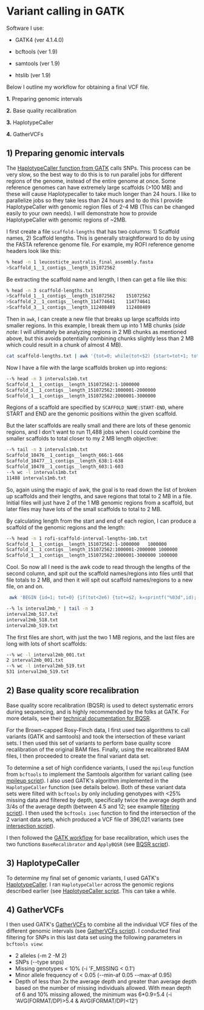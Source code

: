 # Variant calling in GATK

Software I use:

- GATK4 (ver 4.1.4.0)

- bcftools (ver 1.9)

- samtools (ver 1.9)

- htslib (ver 1.9)

Below I outline my workflow for obtaining a final VCF file.

**1.** Preparing genomic intervals

**2.** Base quality recalibration

**3.** HaplotypeCaller

**4.** GatherVCFs


## 1) Preparing genomic intervals

The [HaplotypeCaller function from GATK](https://gatk.broadinstitute.org/hc/en-us/articles/360037225632-HaplotypeCaller) calls SNPs. This process can be very slow, so the best way to do this is to run parallel jobs for different regions of the genome, instead of the entire genome at once. Some reference genomes can have extremely large scaffolds (>100 MB) and these will cause Haplotypecaller to take much longer than 24 hours. I like to parallelize jobs so they take less than 24 hours and to do this I provide HaplotypeCaller with genomic region files of 2-4 MB (This can be changed easily to your own needs). I will demonstrate how to provide HaplotypeCaller with genomic regions of ~2MB.

I first create a file `scaffold-lengths` that has two columns: 1) Scaffold names, 2) Scaffold lengths. This is generally straightforward to do by using the FASTA reference genome file. For example, my ROFI reference genome headers look like this:

```sh
% head -n 1 leucosticte_australis_final_assembly.fasta
>Scaffold_1__1_contigs__length_151072562
```

Be extracting the scaffold name and length, I then can get a file like this:

```sh
% head -n 3 scaffold-lengths.txt
>Scaffold_1__1_contigs__length_151072562	151072562
>Scaffold_2__1_contigs__length_114774641	114774641
>Scaffold_3__1_contigs__length_112408489	112408489
```

Then in `awk`, I can create a new file that breaks up large scaffolds into smaller regions. In this example, I break them up into 1 MB chunks (*side note:* I will ultimately be analyzing regions in 2 MB chunks as mentioned above, but this avoids potentially combining chunks slightly less than 2 MB which could result in a chunk of almost 4 MB).

```sh
cat scaffold-lengths.txt | awk '{tot=0; while(tot<$2) {start=tot+1; tot+=1e6; if(tot>$2) tot=$2; printf("%d\t%s:%d-%d\n",++n, $1,start,tot);}}' > ./intervals/intervals1mb.txt
```

Now I have a file with the large scaffolds broken up into regions:

```sh
--% head -n 3 intervals1mb.txt
Scaffold_1__1_contigs__length_151072562:1-1000000
Scaffold_1__1_contigs__length_151072562:1000001-2000000
Scaffold_1__1_contigs__length_151072562:2000001-3000000
```

Regions of a scaffold are specified by `SCAFFOLD_NAME:START-END`, where START and END are the genomic positions within the given scaffold.

But the later scaffolds are really small and there are lots of these genomic regions, and I don't want to run 11,488 jobs when I could combine the smaller scaffolds to total closer to my 2 MB length objective:

```sh
--% tail -n 3 intervals1mb.txt
Scaffold_10476__1_contigs__length_666:1-666
Scaffold_10477__1_contigs__length_638:1-638
Scaffold_10478__1_contigs__length_603:1-603
--% wc -l intervals1mb.txt
11488 intervals1mb.txt
```

So, again using the magic of awk, the goal is to read down the list of broken up scaffolds and their lengths, and save regions that total to 2 MB in a file. Initial files will just have 2 of the 1 MB genomic regions from a scaffold, but later files may have lots of the small scaffolds to total to 2 MB.

By calculating length from the start and end of each region, I can produce a scaffold of the genomic regions and the length:

```sh
--% head -n 1 rofi-scaffold-interval-lengths-1mb.txt
Scaffold_1__1_contigs__length_151072562:1-1000000	1000000
Scaffold_1__1_contigs__length_151072562:1000001-2000000	1000000
Scaffold_1__1_contigs__length_151072562:2000001-3000000	1000000
```

Cool. So now all I need is the awk code to read through the lengths of the second column, and spit out the scaffold names/regions into files until that file totals to 2 MB, and then it will spit out scaffold names/regions to a new file, on and on.

```sh
 awk 'BEGIN {id=1; tot=0} {if(tot<2e6) {tot+=$2; k=sprintf("%03d",id); print $1 >> "interval2mb_" k ".txt"} else {id+=1; tot=$2; k=sprintf("%03d", id); print $1 >> "interval2mb_" k ".txt";}}' rofi-scaffold-interval-lengths-1mb.txt
```

```sh
--% ls interval2mb_* | tail -n 3
interval2mb_517.txt
interval2mb_518.txt
interval2mb_519.txt
```

The first files are short, with just the two 1 MB regions, and the last files are long with lots of short scaffolds:

```sh
--% wc -l interval2mb_001.txt
2 interval2mb_001.txt
--% wc -l interval2mb_519.txt
531 interval2mb_519.txt
```

## 2) Base quality score recalibration

Base quality score recalibration (BQSR) is used to detect systematic errors during sequencing, and is highly recommended by the folks at GATK. For more details, see their [technical documentation for BQSR](https://gatk.broadinstitute.org/hc/en-us/articles/360035890531-Base-Quality-Score-Recalibration-BQSR-).

For the Brown-capped Rosy-Finch data, I first used two algorithms to call variants (GATK and samtools) and took the intersection of these variant sets. I then used this set of variants to perform base quality score recalibration of the original BAM files. Finally, using the recalibrated BAM files, I then proceeded to create the final variant data set.

To determine a set of high confidence variants, I used the `mpileup` function from `bcftools` to implement the Samtools algorithm for variant calling (see [mpileup script](./slurm-scripts/get_mpileup_regions.sh)). I also used GATK's algorithm implemented in the `HaplotypeCaller` function (see details below). Both of these variant data sets were filted with `bcftools` by only including genotypes with <25% missing data and filtered by depth, specifically twice the average depth and 3/4s of the average depth (between 4.5 and 12; see example [filtering script](./get_filtered.sh)). I then used the `bcftools isec` function to find the intersection of the 2 variant data sets, which produced a VCF file of 396,021 variants (see [intersection script](./slurm-scripts/get_intersection.sh)).

I then followed the [GATK workflow](https://gatk.broadinstitute.org/hc/en-us/articles/360035890531-Base-Quality-Score-Recalibration-BQSR-) for base recalibration, which uses the two functions `BaseRecalibrator` and `ApplyBQSR` (see [BQSR script](./slurm-scripts/get_baserecalibrated.sh)).

## 3) HaplotypeCaller

To determine my final set of genomic variants, I used GATK's [HaplotypeCaller](https://gatk.broadinstitute.org/hc/en-us/articles/360037225632-HaplotypeCaller). I ran `HaplotypeCaller` across the genomic regions described earlier (see [HaplotypeCaller script](./slurm-scripts/get_haplotypecaller.sh). This can take a while.

## 4) GatherVCFs

I then used GATK's [GatherVCFs](https://gatk.broadinstitute.org/hc/en-us/articles/360037422071-GatherVcfs-Picard-) to combine all the individual VCF files of the different genomic intervals (see [GatherVCFs script](./slurm-scripts/get_gatherVcfs.sh)). I conducted final filtering for SNPs in this last data set using the following parameters in `bcftools view`:

- 2 alleles (-m 2 -M 2)
- SNPs (--type snps)
- Missing genotypes < 10% (-i 'F_MISSING < 0.1')
- Minor allele frequency of < 0.05 (--min-af 0.05 --max-af 0.95)
- Depth of less than 2x the average depth and greater than average depth based on the number of missing individuals allowed. With mean depth of 6 and 10% missing allowed, the minimum was 6*0.9=5.4 (-i 'AVG(FORMAT/DP)>5.4 & AVG(FORMAT/DP)<12')


